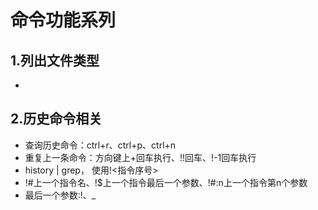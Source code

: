 # 命令功能系列

## 1.列出文件类型
- 

## 2.历史命令相关
- 查询历史命令：ctrl+r、ctrl+p、ctrl+n
- 重复上一条命令：方向键上+回车执行、!!回车、!-1回车执行
- history | grep， 使用!<指令序号>
- !#上一个指令名、!$上一个指令最后一个参数、!#:n上一个指令第n个参数
- 最后一个参数:!$、$_